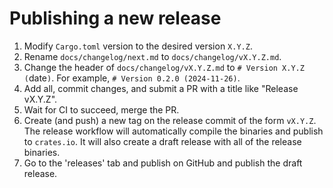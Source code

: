 # Publishing a new release

1. Modify `Cargo.toml` version to the desired version `X.Y.Z`.
2. Rename `docs/changelog/next.md` to `docs/changelog/vX.Y.Z.md`.
3. Change the header of `docs/changelog/vX.Y.Z.md` to `# Version X.Y.Z (`date`)`.
   For example, `# Version 0.2.0 (2024-11-26)`.
3. Add all, commit changes, and submit a PR with a title like "Release vX.Y.Z".
4. Wait for CI to succeed, merge the PR.
5. Create (and push) a new tag on the release commit of the form `vX.Y.Z`.
   The release workflow will automatically compile the binaries and publish to `crates.io`.
   It will also create a draft release with all of the release binaries.
6. Go to the 'releases' tab and publish on GitHub and publish the draft release.
